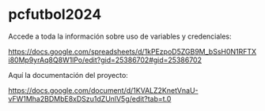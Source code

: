 # pcfutbol2024

Accede a toda la información sobre uso de variables y credenciales:

https://docs.google.com/spreadsheets/d/1kPEzpoD5ZGB9M_bSsH0N1RFTXi80Mp9yrAq8Q8W1lPo/edit?gid=25386702#gid=25386702

Aquí la documentación del proyecto:

https://docs.google.com/document/d/1KVALZ2KnetVnaU-vFW1Mha2BDMbE8xDSzu1dZUnlV5g/edit?tab=t.0




